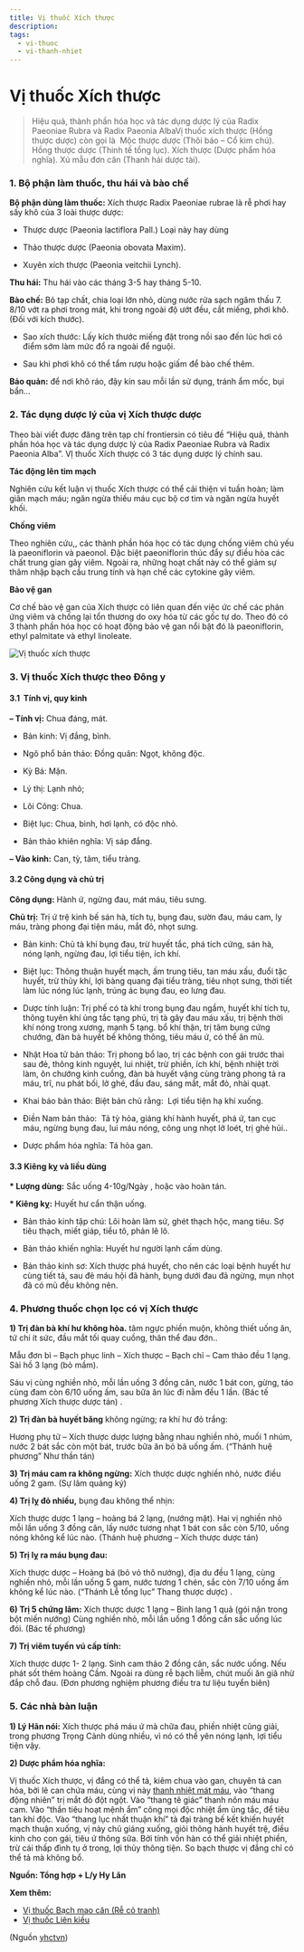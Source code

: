 ```yaml
---
title: Vị thuốc Xích thược
description: 
tags:
  - vi-thuoc
  - vi-thanh-nhiet
---
```


# Vị thuốc Xích thược 

> Hiệu quả, thành phần hóa học và tác dụng dược lý của Radix Paeoniae Rubra và Radix Paeonia AlbaVị thuốc xích thược (Hồng thược dược) còn gọi là  Mộc thược dược (Thôi báo – Cổ kim chú). Hồng thược dược (Thinh tế tổng lục). Xích thược (Dược phẩm hóa nghĩa). Xú mẫu đơn căn (Thanh hải dược tài).

### 1. Bộ phận làm thuốc, thu hái và bào chế

**Bộ phận dùng làm thuốc:** Xích thược Radix Paeoniae rubrae là rễ phơi hay sấy khô của 3 loài thược dược:

+ Thược dược (Paeonia lactiflora Pall.) Loại này hay dùng

+ Thảo thược dược (Paeonia obovata Maxim). 

+ Xuyên xích thược (Paeonia veitchii Lynch).

**Thu hái:** Thu hái vào các tháng 3-5 hay tháng 5-10. 

**Bào chế:** Bỏ tạp chất, chia loại lớn nhỏ, dùng nước rửa sạch ngâm thấu 7. 8/10 vớt ra phơi trong mát, khi trong ngoài độ ướt đều, cắt miếng, phơi khô. (Đối với kích thước).

+ Sao xích thước: Lấy kích thước miếng đặt trong nồi sao đến lúc hơi có điểm sớm làm mức đổ ra ngoài để nguội.

+ Sau khi phơi khô có thể tẩm rượu hoặc giấm để bào chế thêm.

**Bảo quản:** để nơi khô ráo, đậy kín sau mỗi lần sử dụng, tránh ẩm mốc, bụi bẩn…

### 2. Tác dụng dược lý của vị Xích thược dược

Theo bài viết được đăng trên tạp chí frontiersin có tiêu đề “Hiệu quả, thành phần hóa học và tác dụng dược lý của Radix Paeoniae Rubra và Radix Paeonia Alba”. VỊ thuốc Xích thược có 3 tác dụng dược lý chính sau.

**Tác động lên tim mạch**

Nghiên cứu kết luận vị thuốc Xích thược có thể cải thiện vi tuần hoàn; làm giãn mạch máu; ngăn ngừa thiếu máu cục bộ cơ tim và ngăn ngừa huyết khối.

**Chống viêm**

Theo nghiên cứu,, các thành phần hóa học có tác dụng chống viêm chủ yếu là paeoniflorin và paeonol. Đặc biệt paeoniflorin thúc đẩy sự điều hòa các chất trung gian gây viêm. Ngoài ra, những hoạt chất này có thể giảm sự thâm nhập bạch cầu trung tính và hạn chế các cytokine gây viêm.

**Bảo vệ gan**

Cơ chế bào vệ gan của Xích thược có liên quan đến việc ức chế các phản ứng viêm và chống lại tổn thương do oxy hóa từ các gốc tự do. Theo đó có 3 thành phần hóa học có hoạt động bảo vệ gan nổi bật đó là paeoniflorin, ethyl palmitate và ethyl linoleate.

![Vị thuốc xích thược](/imgs/yhctvn/Vi-thuoc-xich-thuoc.jpg)

### 3. Vị thuốc Xích thược theo Đông y

#### 3.1  Tính vị, quy kinh

**– Tính vị:** Chua đáng, mát. 

+ Bản kinh: Vị đắng, bình. 

+ Ngô phổ bản thảo: Đồng quân: Ngọt, không độc. 

+ Kỳ Bá: Mặn. 

+ Lý thị: Lạnh nhỏ; 

+ Lôi Công: Chua.

+ Biệt lục: Chua, bình, hơi lạnh, có độc nhỏ.

+ Bản thảo khiên nghĩa: Vị sáp đắng. 

**– Vào kinh:** Can, tỳ, tâm, tiểu tràng. 

#### 3.2 Công dụng và chủ trị

**Công dụng:** Hành ứ, ngừng đau, mát máu, tiêu sưng. 

**Chủ trị:** Trị ứ trệ kinh bế sán hà, tích tụ, bụng đau, sườn đau, máu cam, ly máu, tràng phong đại tiện máu, mắt đỏ, nhọt sưng.

+ Bản kinh: Chủ tà khí bụng đau, trừ huyết tắc, phá tích cứng, sán hà, nóng lạnh, ngừng đau, lợi tiểu tiện, ích khí.

+ Biệt lục: Thông thuận huyết mạch, ấm trung tiêu, tan máu xấu, đuổi tặc huyết, trừ thủy khí, lợi bàng quang đại tiểu tràng, tiêu nhọt sưng, thời tiết làm lúc nóng lúc lạnh, trúng ác bụng đau, eo lưng đau.

+ Dược tính luận: Trị phế có tà khí trong bụng đau ngầm, huyết khí tích tụ, thông tuyên khí ủng tắc tạng phủ, trị tà gây đau máu xấu, trị bệnh thời khí nóng trong xương, mạnh 5 tạng. bổ khí thận, trị tâm bụng cứng chướng, đàn bà huyết bế không thông, tiêu máu ứ, có thể ăn mủ.

+ Nhật Hoa tử bản thảo: Trị phong bổ lao, trị các bệnh con gái trước thai sau đẻ, thông kinh nguyệt, lui nhiệt, trừ phiền, ích khí, bệnh nhiệt trời làm, ôn chướng kinh cuồng, đàn bà huyết vậng cùng tràng phong tả ra máu, trĩ, nu phát bối, lở ghé, đầu đau, sáng mắt, mắt đỏ, nhài quạt.

+ Khai báo bản thảo: Biệt bản chủ rằng:  Lợi tiểu tiện hạ khí xuống.

+ Điền Nam bản thảo:  Tả tỳ hỏa, giáng khí hành huyết, phá ứ, tan cục máu, ngừng bụng đau, lui máu nóng, công ung nhọt lở loét, trị ghẻ hủi..

+ Dược phẩm hóa nghĩa: Tá hỏa gan.

#### 3.3 Kiêng kỵ và liều dùng

**\* Lượng dùng:** Sắc uống 4-10g/Ngày , hoặc vào hoàn tán.

**\* Kiêng kỵ:** Huyết hư cẩn thận uống. 

+ Bản thảo kinh tập chú: Lôi hoàn làm sứ, ghét thạch hộc, mang tiêu. Sợ tiêu thạch, miết giáp, tiểu tô, phản lê lô.

+ Bản thảo khiến nghĩa: Huyết hư người lạnh cấm dùng. 

+ Bản thảo kinh sơ: Xích thược phá huyết, cho nên các loại bệnh huyết hư cùng tiết tả, sau đẻ máu hội đã hành, bụng dưới đau đã ngừng, mụn nhọt đã có mủ đều không nên.

### 4. Phương thuốc chọn lọc có vị Xích thược

**1) Trị đàn bà khí hư không hòa.** tâm ngực phiền muộn, không thiết uống ăn, tứ chi ít sức, đầu mắt tối quay cuồng, thân thể đau đớn..

Mẫu đơn bì – Bạch phục linh – Xích thược – Bạch chỉ – Cam thảo đều 1 lạng. Sài hồ 3 lạng (bỏ mầm).

Sáu vị cùng nghiền nhỏ, mỗi lần uống 3 đồng cân, nước 1 bát con, gừng, táo cùng đam còn 6/10 uống ấm, sau bữa ăn lúc đi nằm đều 1 lần. (Bác tế phương Xích thược dược tán) .

**2) Trị đàn bà huyết băng** không ngừng; ra khí hư đỏ trắng:

Hương phụ tử – Xích thược dược lượng bằng nhau nghiền nhỏ, muối 1 nhúm, nước 2 bát sắc còn một bát, trước bữa ăn bỏ bã uống ấm. (“Thánh huệ phương” Như thần tán)

**3) Trị máu cam ra không ngừng:** Xích thược dược nghiền nhỏ, nước điều uống 2 gam. (Sự lâm quảng ký)

**4) Trị lỵ đỏ nhiều,** bụng đau không thể nhịn:

Xích thược dược 1 lạng – hoàng bá 2 lạng, (nướng mật). Hai vị nghiền nhỏ mỗi lần uống 3 đồng cân, lấy nước tương nhạt 1 bát con sắc còn 5/10, uống nóng không kể lúc nào. (Thánh huệ phương – Xích thược dược tán)

**5) Trị lỵ ra máu bụng đau:**

Xích thược dược – Hoàng bá (bỏ vỏ thô nướng), địa du đều 1 lạng, cùng nghiền nhỏ, mỗi lần uống 5 gam, nước tương 1 chén, sắc còn 7/10 uống ấm không kể lúc nào. (“Thánh Lễ tổng lục” Thang thược dược) .

**6) Trị 5 chứng lâm:** Xích thược dược 1 lạng – Binh lang 1 quả (gói nặn trong bột miến nướng) Cùng nghiền nhỏ, mỗi lần uống 1 đồng cần sắc uống lúc đói. (Bác tế phương) 

**7) Trị viêm tuyến vú cấp tính:**

Xích thược dược 1- 2 lạng. Sinh cam thảo 2 đồng cân, sắc nước uống. Nếu phát sốt thêm hoàng Cầm. Ngoài ra dùng rễ bạch liễm, chút muối ăn giã nhừ đắp chỗ đau. (Đơn phương nghiệm phương điều tra tư liệu tuyển biên)

### 5. Các nhà bàn luận

**1) Lý Hãn nói:** Xích thược phá máu ứ mà chữa đau, phiền nhiệt cũng giải, trong phương Trọng Cảnh dùng nhiều, vì nó có thể yên nóng lạnh, lợi tiểu tiện vậy.

**2) Dược phẩm hóa nghĩa:**

Vị thuốc Xích thược, vị đắng có thể tả, kiêm chua vào gan, chuyên tả can hỏa, bởi lẽ can chứa máu, cùng vị này [thanh nhiệt mát máu](/yhctvn/dai-cuong-thuoc-thanh-nhiet), vào “thang động nhiên” trị mắt đỏ đột ngột. Vào “thang tê giác” thanh nôn máu máu cam. Vào “thần tiêu hoạt mệnh ẩm” công mọi độc nhiệt ẩm ủng tắc, để tiêu tan khí độc. Vào “thang lục nhất thuận khí” tả đại tràng bế kết khiến huyết mạch thuận xuống, vị này chủ giáng xuống, giỏi thông hành huyết trệ, điều kinh cho con gái, tiêu ứ thông sữa. Bởi tính vốn hàn có thể giải nhiệt phiền, trừ cái thấp đình tụ ở trong, lợi thủy thông tiện. So bạch thược vị đắng chỉ có thể tả mà không bổ.

**Nguồn: Tổng hợp + L/y Hy Lãn**

**Xem thêm:**

* [Vị thuốc Bạch mao căn (Rễ cỏ tranh)](/yhctvn/vi-thuoc-bach-mao-can-re-co-tranh)
* [Vị thuốc Liên kiều](/yhctvn/vi-thuoc-lien-kieu)

(Nguồn <a href="https://yhctvn.com/vi-thuoc-xich-thuoc/" target="_blank">yhctvn</a>)
